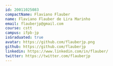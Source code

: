 ```yaml
---
id: 20011025083
compactName: Flaviano Flauber
name: Flaviano Flauber de Lira Marinho
email: flauberjp@gmail.com
course: cstt
campus: ifpb-jp
isGraduated: true
avatar: https://github.com/flauberjp.png
github: https://github.com/flauberjp
linkedin: https://www.linkedin.com/in/flauber/
twitter: https://twitter.com/flauberjp
---
```


